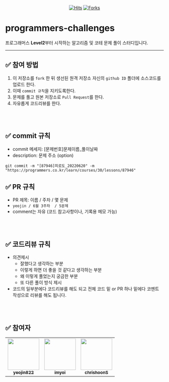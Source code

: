 

<div align=center>
  
[![Hits](https://hits.seeyoufarm.com/api/count/incr/badge.svg?url=https://github.com/yeojin822/programmers-challenges&count_bg=%2379C83D&title_bg=%23555555&icon=&icon_color=%23E7E7E7&title=hits&edge_flat=false)](https://hits.seeyoufarm.com)
[![Forks](https://img.shields.io/badge/Fork-click!-orange.svg?style=flat-square)](https://github.com/yeojin822/programmers-challenges/fork)

</div>

# programmers-challenges 
프로그래머스 **Level2**부터 시작하는 알고리즘 및 코테 문제 풀이 스터디입니다.

---


## ✅ 참여 방법
1. 이 저장소를 `fork` 한 뒤 생선된 원격 저장소 자신의 `github ID` 폴더에 소스코드를 업로드 한다.
2. 이때 `commit 규칙`을 지키도록한다.
3. 문제를 풀고 원본 저장소로 `Pull Request`를 한다. 
4. 자유롭게 코드리뷰를 한다.

<br />
<br />

## ✅ commit 규칙
- commit 메세지: [문제번호]문제이름_풀이날짜
- description: 문제 주소 (option)
```
git commit -m "[87946]피로도_20220620" -m "https://programmers.co.kr/learn/courses/30/lessons/87946"
```


## ✅ PR 규칙
- PR 제목: 이름 / 주차 / 몇 문제
-  ```yeojin / 6월 3주차  / 5문제 ```
-  comment는 자유 (코드 참고사항이나, 기록용 메모 가능) 
    

<br />
<br />

## ✅ 코드리뷰 규칙
- 의견제시
  -   잘했다고 생각하는 부분
  -   이렇게 하면 더 좋을 것 같다고 생각하는 부분
  -   왜 이렇게 풀었는지 궁금한 부분
  -   또 다른 풀이 방식 제시
- 코드의 일부분에다 코드리뷰를 해도 되고 전체 코드 밑 or PR 하나 밑에다 코멘트 작성으로 리뷰를 해도 됩니다.

<br />
<br />

## ✅ 참여자
<table>
  <tr>
    <td align="center"><a href="https://github.com/yeojin822"><img src="https://avatars.githubusercontent.com/u/69568559?v=4" width="100px;" alt=""/><br /><sub><b>yeojin822</b></sub></a><br /></td>
    <td align="center"><a href="https://github.com/imyoi"><img src="https://avatars.githubusercontent.com/u/104837715?v=4" width="100px;" alt=""/><br /><sub><b>imyoi</b></sub></a><br /></td>
    <td align="center"><a href="https://github.com/chrishoonS"><img src="https://avatars.githubusercontent.com/u/59274856?v=4" width="100px;" alt=""/><br /><sub><b>chrishoonS</b></sub></a><br /></td>    
  </tr>
</table>


<br />
<br />
